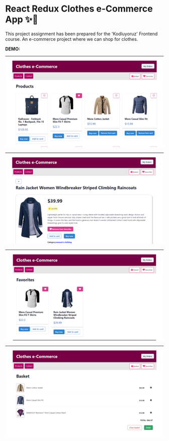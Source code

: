 # React Redux Clothes e-Commerce App :sparkles::gem:

This project assignment has been prepared for the 'Kodluyoruz' Frontend course. An e-commerce project where we can shop for clothes.

**DEMO:**

---

![preview](prev1.png)

---

![preview](prev2.png)

---

![preview](prev3.png)

---

![preview](prev4.png)
